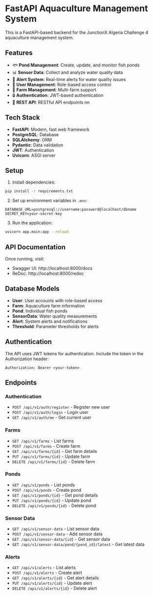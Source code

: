 # FastAPI Aquaculture Management System

This is a FastAPI-based backend for the JunctionX Algeria Challenge 4 aquaculture management system.

## Features

- 🐟 **Pond Management**: Create, update, and monitor fish ponds
- 📊 **Sensor Data**: Collect and analyze water quality data
- 🚨 **Alert System**: Real-time alerts for water quality issues
- 👥 **User Management**: Role-based access control
- 🏢 **Farm Management**: Multi-farm support
- 🔒 **Authentication**: JWT-based authentication
- 📱 **REST API**: RESTful API endpoints nn

## Tech Stack

- **FastAPI**: Modern, fast web framework
- **PostgreSQL**: Database
- **SQLAlchemy**: ORM
- **Pydantic**: Data validation
- **JWT**: Authentication
- **Uvicorn**: ASGI server

## Setup

1. Install dependencies:
```bash
pip install -r requirements.txt
```

2. Set up environment variables in `.env`:
```
DATABASE_URL=postgresql://username:password@localhost/dbname
SECRET_KEY=your-secret-key
```

3. Run the application:
```bash
uvicorn app.main:app --reload
```

## API Documentation

Once running, visit:
- Swagger UI: http://localhost:8000/docs
- ReDoc: http://localhost:8000/redoc

## Database Models

- **User**: User accounts with role-based access
- **Farm**: Aquaculture farm information
- **Pond**: Individual fish ponds
- **SensorData**: Water quality measurements
- **Alert**: System alerts and notifications
- **Threshold**: Parameter thresholds for alerts

## Authentication

The API uses JWT tokens for authentication. Include the token in the Authorization header:
```
Authorization: Bearer <your-token>
```

## Endpoints

### Authentication
- `POST /api/v1/auth/register` - Register new user
- `POST /api/v1/auth/login` - Login user
- `GET /api/v1/auth/me` - Get current user

### Farms
- `GET /api/v1/farms` - List farms
- `POST /api/v1/farms` - Create farm
- `GET /api/v1/farms/{id}` - Get farm details
- `PUT /api/v1/farms/{id}` - Update farm
- `DELETE /api/v1/farms/{id}` - Delete farm

### Ponds
- `GET /api/v1/ponds` - List ponds
- `POST /api/v1/ponds` - Create pond
- `GET /api/v1/ponds/{id}` - Get pond details
- `PUT /api/v1/ponds/{id}` - Update pond
- `DELETE /api/v1/ponds/{id}` - Delete pond

### Sensor Data
- `GET /api/v1/sensor-data` - List sensor data
- `POST /api/v1/sensor-data` - Add sensor data
- `GET /api/v1/sensor-data/{id}` - Get sensor data
- `GET /api/v1/sensor-data/pond/{pond_id}/latest` - Get latest data

### Alerts
- `GET /api/v1/alerts` - List alerts
- `POST /api/v1/alerts` - Create alert
- `GET /api/v1/alerts/{id}` - Get alert details
- `PUT /api/v1/alerts/{id}` - Update alert
- `DELETE /api/v1/alerts/{id}` - Delete alert

